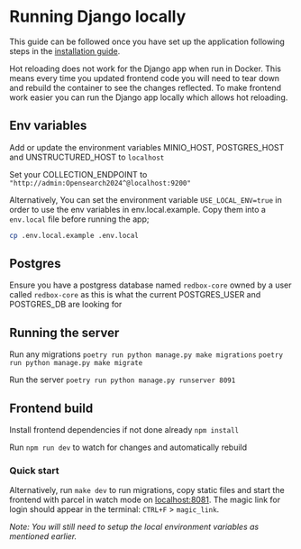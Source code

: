 # Running Django locally

This guide can be followed once you have set up the application following steps in the [installation guide](../installation/index.md).

Hot reloading does not work for the Django app when run in Docker. This means every time you updated frontend code you will need to tear down and rebuild the container to see the changes reflected. To make frontend work easier you can run the Django app locally which allows hot reloading.

## **Env variables**

Add or update the environment variables MINIO_HOST, POSTGRES_HOST and UNSTRUCTURED_HOST to `localhost`

Set your COLLECTION_ENDPOINT to `"http://admin:Opensearch2024^@localhost:9200"`

Alternatively, You can set the environment variable `USE_LOCAL_ENV=true` in order to use the env variables in env.local.example. Copy them into a `env.local` file before running the app;

```bash
cp .env.local.example .env.local
```

## **Postgres**

Ensure you have a postgress database named `redbox-core` owned by a user called `redbox-core` as this is what the current POSTGRES_USER and POSTGRES_DB are looking for

## Running the server

Run any migrations
`poetry run python manage.py make migrations`
`poetry run python manage.py make migrate`

Run the server
`poetry run python manage.py runserver 8091`

## Frontend build

Install frontend dependencies if not done already `npm install`

Run `npm run dev` to watch for changes and automatically rebuild

### Quick start
Alternatively, run `make dev` to run migrations, copy static files and start the frontend with parcel in watch mode on [localhost:8081](http://localhost:8081/). The magic link for login should appear in the terminal: `CTRL+F` > `magic_link`.

*Note: You will still need to setup the local environment variables as mentioned earlier.*
